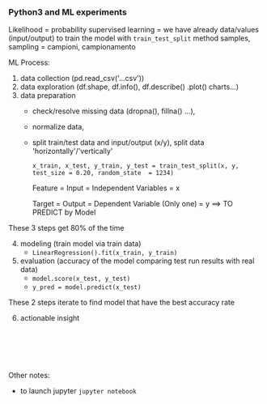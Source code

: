 ### Python3 and ML experiments

Likelihood = probability
supervised learning = we have already data/values (input/output) to train the model with `train_test_split` method
samples, sampling = campioni, campionamento

ML Process:

1. data collection (pd.read_csv('...csv'))
2. data exploration (df.shape, df.info(), df.describe() .plot() charts...)
3. data preparation 
   - check/resolve missing data (dropna(), fillna() ...), 
   - normalize data,
   - split train/test data and input/output (x/y), split data 'horizontally'/'vertically'

     `x_train, x_test, y_train, y_test = train_test_split(x, y, test_size = 0.20, random_state  = 1234)`

     Feature = Input = Independent Variables = x
     
     Target = Output = Dependent Variable (Only one) = y  ==> TO PREDICT by Model

These 3 steps get 80% of the time

4. modeling (train model via train data)
   - `LinearRegression().fit(x_train, y_train)`
5. evaluation (accuracy of the model comparing test run results with real data)
   - `model.score(x_test, y_test)`
   - `y_pred = model.predict(x_test)`

These 2 steps iterate to find model that have the best accuracy rate

6. actionable insight



<br><br><br><br>


Other notes:
- to launch jupyter `jupyter notebook`


